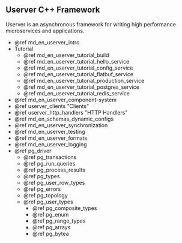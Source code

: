 ## Userver C++ Framework 

Userver is an asynchronous framework for writing high performance microservices and applications.


* @ref md_en_userver_intro
* Tutorial
  * @ref md_en_userver_tutorial_build
  * @ref md_en_userver_tutorial_hello_service
  * @ref md_en_userver_tutorial_config_service
  * @ref md_en_userver_tutorial_flatbuf_service
  * @ref md_en_userver_tutorial_production_service
  * @ref md_en_userver_tutorial_postgres_service
  * @ref md_en_userver_tutorial_redis_service
* @ref md_en_userver_component-system
* @ref userver_clients "Clients"
* @ref userver_http_handlers "HTTP Handlers"
* @ref md_en_schemas_dynamic_configs
* @ref md_en_userver_synchronization
* @ref md_en_userver_testing
* @ref md_en_userver_formats
* @ref md_en_userver_logging
* @ref pg_driver
  * @ref pg_transactions
  * @ref pg_run_queries
  * @ref pg_process_results
  * @ref pg_types
  * @ref pg_user_row_types
  * @ref pg_errors
  * @ref pg_topology
  * @ref pg_user_types
    * @ref pg_composite_types
    * @ref pg_enum
    * @ref pg_range_types
    * @ref pg_arrays
    * @ref pg_bytea
  

